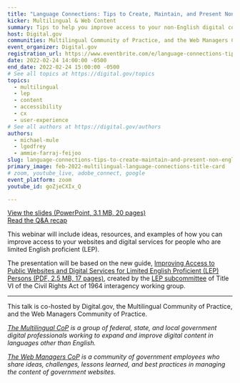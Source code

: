 ```yaml
---
title: "Language Connections: Tips to Create, Maintain, and Present Non-English Digital Content"
kicker: Multilingual & Web Content
summary: Tips to help you improve access to your non-English digital content.
host: Digital.gov
communities: Multilingual Community of Practice, and the Web Managers Community of Practice
event_organizer: Digital.gov
registration_url: https://www.eventbrite.com/e/language-connections-tips-to-create-maintain-present-non-english-content-tickets-266324191827
date: 2022-02-24 14:00:00 -0500
end_date: 2022-02-24 15:00:00 -0500
# See all topics at https://digital.gov/topics
topics:
  - multilingual
  - lep
  - content
  - accessibility
  - cx
  - user-experience
# See all authors at https://digital.gov/authors
authors:
  - michael-mule
  - lgodfrey
  - ammie-farraj-feijoo
slug: language-connections-tips-to-create-maintain-and-present-non-english-digital-content
primary_image: feb-2022-multilingual-language-connections-title-card
# zoom, youtube_live, adobe_connect, google
event_platform: zoom
youtube_id: goZjeCXIx_Q

---
```


[View the slides (PowerPoint, 3.1 MB, 20 pages)](https://digital.gov/files/feb-2022-multilingual-event-lep.pptx) <br />
[Read the Q&A recap](https://digital.gov/2022/05/23/10-tips-to-create-maintain-and-present-non-english-digital-content-a-qa-with-michael-mule/)

This webinar will include ideas, resources, and examples of how you can improve access to your websites and digital services for people who are limited English proficient (LEP).

The presentation will be based on the new guide, [Improving Access to Public Websites and Digital Services for Limited English Proficient (LEP) Persons (PDF, 2.5 MB, 17 pages)](https://www.lep.gov/sites/lep/files/media/document/2021-12/2021_12_07_Website_Language_Access_Guide_508.pdf), created by the [LEP subcommittee](https://www.lep.gov/) of Title VI of the Civil Rights Act of 1964 interagency working group.

---

This talk is co-hosted by Digital.gov, the Multilingual Community of Practice, and the Web Managers Community of Practice.

*[The Multilingual CoP](https://digital.gov/communities/multilingual/) is a group of federal, state, and local government digital professionals working to expand and improve digital content in languages other than English.*

*[The Web Managers CoP](https://digital.gov/communities/web-content-managers/) is a community of government employees who share ideas, challenges, lessons learned, and best practices in managing the content of government websites.*

